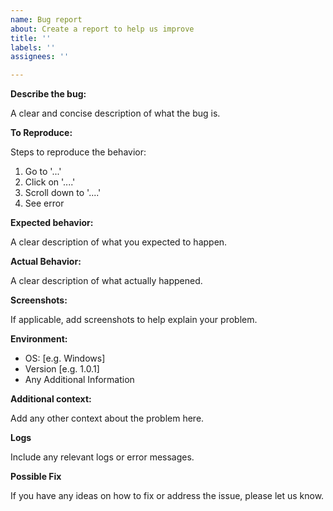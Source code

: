 ```yaml
---
name: Bug report
about: Create a report to help us improve
title: ''
labels: ''
assignees: ''

---
```


**Describe the bug:**

A clear and concise description of what the bug is.

**To Reproduce:**

Steps to reproduce the behavior:
1. Go to '...'
2. Click on '....'
3. Scroll down to '....'
4. See error

**Expected behavior:**

A clear description of what you expected to happen.

**Actual Behavior:**

A clear description of what actually happened.

**Screenshots:**

If applicable, add screenshots to help explain your problem.

**Environment:**
 - OS: [e.g. Windows]
 - Version [e.g. 1.0.1]
 - Any Additional Information

**Additional context:**

Add any other context about the problem here.

**Logs**

Include any relevant logs or error messages.

**Possible Fix**

If you have any ideas on how to fix or address the issue, please let us know.